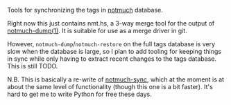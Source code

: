 Tools for synchronizing the tags in [notmuch][1] database.

Right now this just contains nmt.hs, a 3-way merge tool for the output
of [notmuch-dump(1)][2]. It is suitable for use as a merge driver in
git.

However, `notmuch-dump`/`notmuch-restore` on the full tags database is
very slow when the database is large, so I plan to add tooling for
keeping things in sync while only having to extract recent changes to
the tags database. This is still TODO.

N.B. This is basically a re-write of [notmuch-sync][3], which at the
moment is at about the same level of functionality (though this one is a
bit faster). It's hard to get me to write Python for free these days.

[1]: https://notmuchmail.org/
[2]: https://notmuchmail.org/manpages/notmuch-dump-1/
[3]: [https://github.com/zenhack/notmuch-sync
